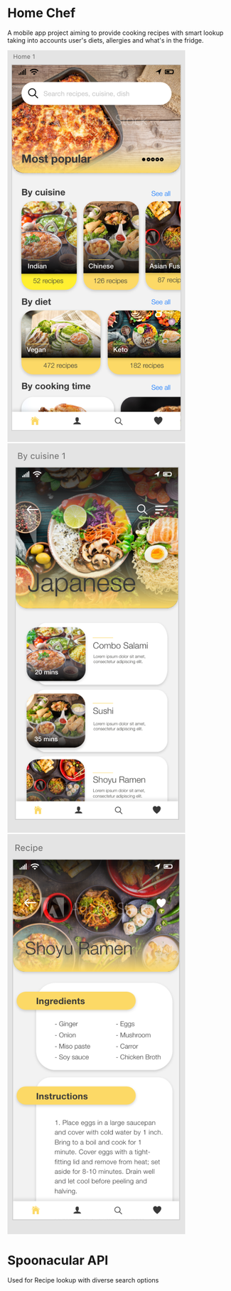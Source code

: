 # Home Chef

A mobile app project aiming to provide cooking recipes with smart lookup taking into accounts user's diets, allergies and what's in the fridge.

<img width='400' src='../samples/sample1.png'>
<img width='400' src='../samples/sample2.png'>
<img width='400' src='../samples/sample3.png'>

# Spoonacular API
Used for Recipe lookup with diverse search options
